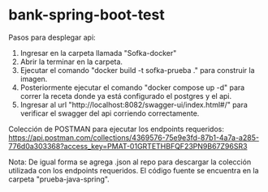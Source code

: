 # bank-spring-boot-test

Pasos para desplegar api:

1. Ingresar en la carpeta llamada "Sofka-docker"
2. Abrir la terminar en la carpeta.
3. Ejecutar el comando "docker build -t sofka-prueba ." para construir la imagen.
4. Posteriormente ejecutar el comando "docker compose up -d" para correr la receta donde ya está configurado el postgres y el api.
5. Ingresar al url "http://localhost:8082/swagger-ui/index.html#/" para verificar el swagger del api corriendo correctamente.

Colección de POSTMAN para ejecutar los endpoints requeridos:
https://api.postman.com/collections/4369576-75e9e3fd-87b1-4a7a-a285-776d0a303368?access_key=PMAT-01GRTETHBFQF23PN9B67Z96SR3

Nota: De igual forma se agrega .json al repo para descargar la colección utilizada con los endpoints requeridos.
      El código fuente se encuentra en la carpeta "prueba-java-spring".
